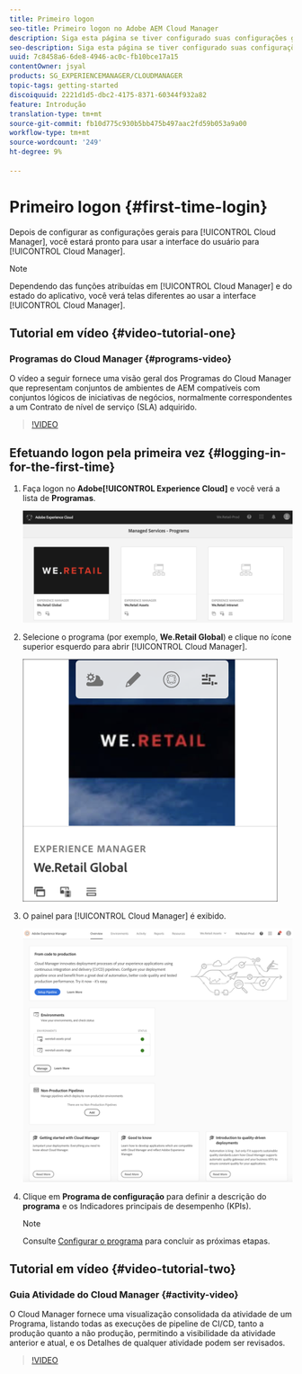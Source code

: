 ```yaml
---
title: Primeiro logon
seo-title: Primeiro logon no Adobe AEM Cloud Manager
description: Siga esta página se tiver configurado suas configurações gerais e estiver pronto para usar o Cloud Manager pela primeira vez.
seo-description: Siga esta página se tiver configurado suas configurações gerais e estiver pronto para usar o Adobe AEM Cloud Manager pela primeira vez.
uuid: 7c8458a6-6de8-4946-ac0c-fb10bce17a15
contentOwner: jsyal
products: SG_EXPERIENCEMANAGER/CLOUDMANAGER
topic-tags: getting-started
discoiquuid: 2221d1d5-dbc2-4175-8371-60344f932a82
feature: Introdução
translation-type: tm+mt
source-git-commit: fb10d775c930b5bb475b497aac2fd59b053a9a00
workflow-type: tm+mt
source-wordcount: '249'
ht-degree: 9%

---
```



# Primeiro logon {#first-time-login}

Depois de configurar as configurações gerais para [!UICONTROL Cloud Manager], você estará pronto para usar a interface do usuário para [!UICONTROL Cloud Manager].

>[!NOTE]
>Dependendo das funções atribuídas em [!UICONTROL Cloud Manager] e do estado do aplicativo, você verá telas diferentes ao usar a interface [!UICONTROL Cloud Manager].

## Tutorial em vídeo {#video-tutorial-one}

### Programas do Cloud Manager {#programs-video}

O vídeo a seguir fornece uma visão geral dos Programas do Cloud Manager que representam conjuntos de ambientes de AEM compatíveis com conjuntos lógicos de iniciativas de negócios, normalmente correspondentes a um Contrato de nível de serviço (SLA) adquirido.

>[!VIDEO](https://video.tv.adobe.com/v/26313/)

## Efetuando logon pela primeira vez {#logging-in-for-the-first-time}

1. Faça logon no **Adobe[!UICONTROL Experience Cloud]** e você verá a lista de **Programas**.

   ![](assets/screen_shot_2018-06-04at120643pm.png)

1. Selecione o programa (por exemplo, **We.Retail Global**) e clique no ícone superior esquerdo para abrir [!UICONTROL Cloud Manager].

   ![](assets/first-timea1.png)

1. O painel para [!UICONTROL Cloud Manager] é exibido.

   ![](assets/FirstLogin1.png)

1. Clique em **Programa de configuração** para definir a descrição do **programa** e os Indicadores principais de desempenho (KPIs).

   >[!NOTE]
   >
   >Consulte [Configurar o programa](https://helpx.adobe.com/experience-manager/cloud-manager/using/setting-up-program.html) para concluir as próximas etapas.

## Tutorial em vídeo {#video-tutorial-two}

### Guia Atividade do Cloud Manager {#activity-video}

O Cloud Manager fornece uma visualização consolidada da atividade de um Programa, listando todas as execuções de pipeline de CI/CD, tanto a produção quanto a não produção, permitindo a visibilidade da atividade anterior e atual, e os Detalhes de qualquer atividade podem ser revisados.

>[!VIDEO](https://video.tv.adobe.com/v/26313/)